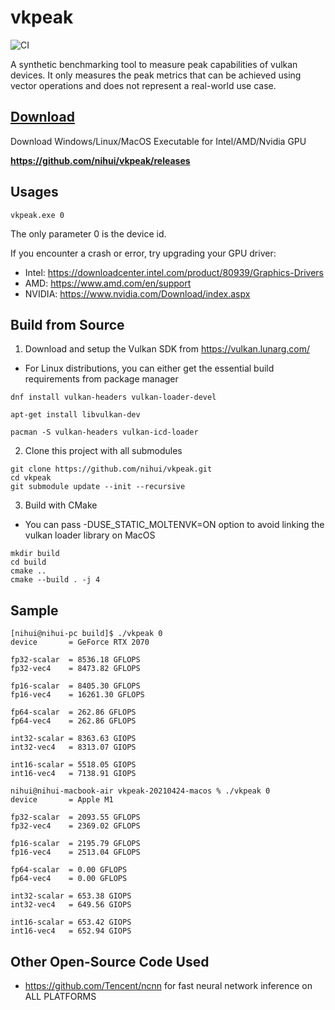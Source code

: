 # vkpeak

![CI](https://github.com/nihui/vkpeak/workflows/CI/badge.svg)

A synthetic benchmarking tool to measure peak capabilities of vulkan devices. It only measures the peak metrics that can be achieved using vector operations and does not represent a real-world use case.

## [Download](https://github.com/nihui/vkpeak/releases)

Download Windows/Linux/MacOS Executable for Intel/AMD/Nvidia GPU

**https://github.com/nihui/vkpeak/releases**

## Usages

```shell
vkpeak.exe 0
```

The only parameter 0 is the device id.

If you encounter a crash or error, try upgrading your GPU driver:

- Intel: https://downloadcenter.intel.com/product/80939/Graphics-Drivers
- AMD: https://www.amd.com/en/support
- NVIDIA: https://www.nvidia.com/Download/index.aspx

## Build from Source

1. Download and setup the Vulkan SDK from https://vulkan.lunarg.com/
  - For Linux distributions, you can either get the essential build requirements from package manager
```shell
dnf install vulkan-headers vulkan-loader-devel
```
```shell
apt-get install libvulkan-dev
```
```shell
pacman -S vulkan-headers vulkan-icd-loader
```

2. Clone this project with all submodules

```shell
git clone https://github.com/nihui/vkpeak.git
cd vkpeak
git submodule update --init --recursive
```

3. Build with CMake
  - You can pass -DUSE_STATIC_MOLTENVK=ON option to avoid linking the vulkan loader library on MacOS

```shell
mkdir build
cd build
cmake ..
cmake --build . -j 4
```

## Sample

```
[nihui@nihui-pc build]$ ./vkpeak 0
device       = GeForce RTX 2070

fp32-scalar  = 8536.18 GFLOPS
fp32-vec4    = 8473.82 GFLOPS

fp16-scalar  = 8405.30 GFLOPS
fp16-vec4    = 16261.30 GFLOPS

fp64-scalar  = 262.86 GFLOPS
fp64-vec4    = 262.86 GFLOPS

int32-scalar = 8363.63 GIOPS
int32-vec4   = 8313.07 GIOPS

int16-scalar = 5518.05 GIOPS
int16-vec4   = 7138.91 GIOPS
```

```
nihui@nihui-macbook-air vkpeak-20210424-macos % ./vkpeak 0 
device       = Apple M1

fp32-scalar  = 2093.55 GFLOPS
fp32-vec4    = 2369.02 GFLOPS

fp16-scalar  = 2195.79 GFLOPS
fp16-vec4    = 2513.04 GFLOPS

fp64-scalar  = 0.00 GFLOPS
fp64-vec4    = 0.00 GFLOPS

int32-scalar = 653.38 GIOPS
int32-vec4   = 649.56 GIOPS

int16-scalar = 653.42 GIOPS
int16-vec4   = 652.94 GIOPS
```

## Other Open-Source Code Used

- https://github.com/Tencent/ncnn for fast neural network inference on ALL PLATFORMS

